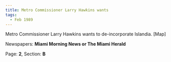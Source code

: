 ```yaml
---  
title: Metro Commissioner Larry Hawkins wants  
tags:  
  - Feb 1989  
---  
```

  
Metro Commissioner Larry Hawkins wants to de-incorporate Islandia. [Map]  
  
Newspapers: **Miami Morning News or The Miami Herald**  
  
Page: **2**, Section: **B** 
